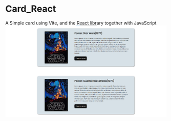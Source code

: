 # Card_React
A Simple card using Vite, and the React library together with JavaScript
![Alt text](image.png)